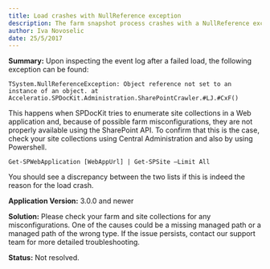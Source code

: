 ```yaml
---
title: Load crashes with NullReference exception
description: The farm snapshot process crashes with a NullReference exception.
author: Iva Novoselic  
date: 25/5/2017
---
```


__Summary:__ Upon inspecting the event log after a failed load, the following exception can be found:

`TSystem.NullReferenceException: Object reference not set to an instance of an object.
at Acceleratio.SPDocKit.Administration.SharePointCrawler.#LJ.#CxF()`


This happens when SPDocKit tries to enumerate site collections in a Web application and, because of possible farm misconfigurations, they are not properly available using the SharePoint API. To confirm that this is the case, check your site collections using Central Administration and also by using Powershell.

`Get-SPWebApplication [WebAppUrl] | Get-SPSite –Limit All`

You should see a discrepancy between the two lists if this is indeed the reason for the load crash.

__Application Version:__ 3.0.0 and newer

__Solution:__ Please check your farm and site collections for any misconfigurations. One of the causes could be a missing managed path or a managed path of the wrong type. If the issue persists, contact our support team for more detailed troubleshooting.

__Status:__ Not resolved.